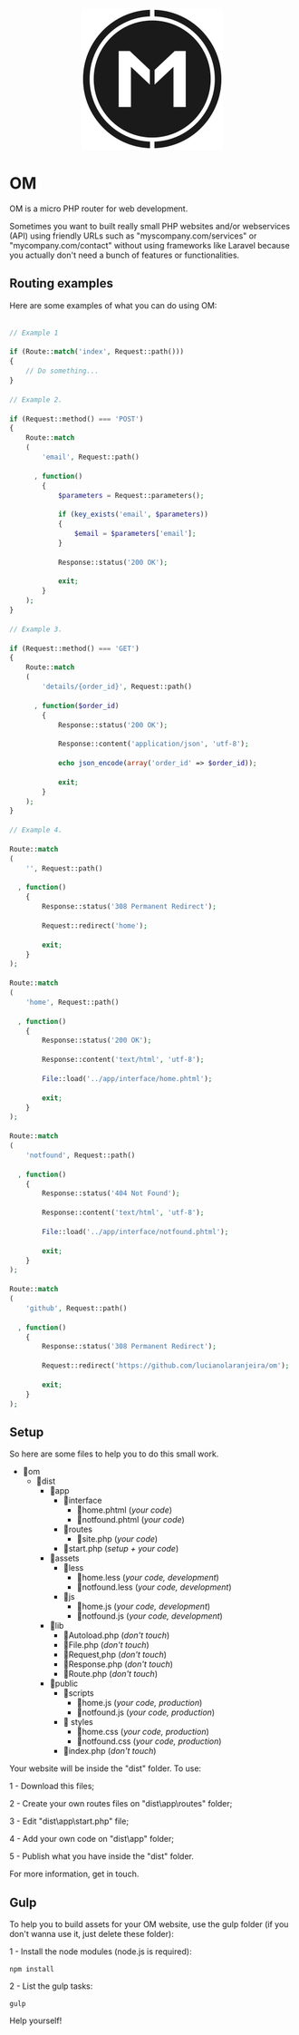 <p align="center">
    <img height="250" width="250" src="https://github.com/lucianolaranjeira/om/blob/master/design/om.png">
</p>

# OM
OM is a micro PHP router for web development.

Sometimes you want to built really small PHP websites and/or webservices (API) using friendly URLs such as "myscompany.com/services" or "mycompany.com/contact" without using frameworks like Laravel because you actually don't need a bunch of features or functionalities.

## Routing examples

Here are some examples of what you can do using OM:

```php

// Example 1

if (Route::match('index', Request::path()))
{
    // Do something...
}

// Example 2.

if (Request::method() === 'POST')
{
    Route::match
    (
        'email', Request::path()

      , function()
        {
            $parameters = Request::parameters();

            if (key_exists('email', $parameters))
            {
                $email = $parameters['email'];
            }

            Response::status('200 OK');
            
            exit;
        }
    );
}

// Example 3.

if (Request::method() === 'GET')
{
    Route::match
    (
        'details/{order_id}', Request::path()

      , function($order_id)
        {
            Response::status('200 OK');

            Response::content('application/json', 'utf-8');

            echo json_encode(array('order_id' => $order_id));

            exit;
        }
    );
}

// Example 4.

Route::match
(
    '', Request::path()

  , function()
    {
        Response::status('308 Permanent Redirect');

        Request::redirect('home');

        exit;
    }
);

Route::match
(
    'home', Request::path()

  , function()
    {
        Response::status('200 OK');

        Response::content('text/html', 'utf-8');

        File::load('../app/interface/home.phtml');

        exit;
    }
);

Route::match
(
    'notfound', Request::path()

  , function()
    {
        Response::status('404 Not Found');

        Response::content('text/html', 'utf-8');

        File::load('../app/interface/notfound.phtml');

        exit;
    }
);

Route::match
(
    'github', Request::path()

  , function()
    {
        Response::status('308 Permanent Redirect');

        Request::redirect('https://github.com/lucianolaranjeira/om');

        exit;
    }
);


```

## Setup

So here are some files to help you to do this small work.

  - :open_file_folder:om
    - :open_file_folder:dist
      - :open_file_folder:app
        - :open_file_folder:interface
          - :page_facing_up:home.phtml (*your code*)
          - :page_facing_up:notfound.phtml (*your code*)
        - :open_file_folder:routes
          - :page_facing_up:site.php (*your code*)
        - :page_facing_up:start.php (*setup + your code*)
      - :open_file_folder:assets
        - :open_file_folder:less
          - :page_facing_up:home.less (*your code, development*)
          - :page_facing_up:notfound.less (*your code, development*)
        - :open_file_folder:js
          - :page_facing_up:home.js (*your code, development*)
          - :page_facing_up:notfound.js (*your code, development*)
      - :open_file_folder:lib
        - :page_facing_up:Autoload.php (*don't touch*)
        - :page_facing_up:File.php (*don't touch*)
        - :page_facing_up:Request,php (*don't touch*)
        - :page_facing_up:Response.php (*don't touch*)
        - :page_facing_up:Route.php (*don't touch*)
      - :open_file_folder:public
        - :open_file_folder:scripts
          - :page_facing_up:home.js (*your code, production*)
          - :page_facing_up:notfound.js (*your code, production*)
        - :open_file_folder:  styles
          - :page_facing_up:home.css (*your code, production*)
          - :page_facing_up:notfound.css (*your code, production*)
        - :page_facing_up:index.php (*don't touch*)

Your website will be inside the "dist" folder. To use:

1 - Download this files;

2 - Create your own routes files on "dist\app\routes\" folder;

3 - Edit "dist\app\start.php" file;

4 - Add your own code on "dist\app\" folder;

5 - Publish what you have inside the "dist" folder.

For more information, get in touch.

## Gulp

To help you to build assets for your OM website, use the gulp folder (if you don't wanna use it, just delete these folder):

1 - Install the node modules (node.js is required):

```
npm install

```

2 - List the gulp tasks:

```
gulp

```

Help yourself!